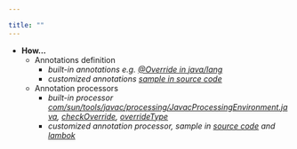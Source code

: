 ```yaml
---

title: "" 
---
```


- **How...**
  - Annotations definition
    - *built-in annotations e.g. [@Override in java/lang](https://github.com/openjdk/jdk/blob/master/src/java.base/share/classes/java/lang/Override.java)*
    - *customized annotations [sample in source code](https://github.com/openjdk/jdk/blob/master/test/langtools/tools/javac/processing/ReportOnImportedModuleAnnotation/mods-src1/annotation/annotation/ModuleWarn.java)*
  - Annotation processors
    - *built-in processor [com/sun/tools/javac/processing/JavacProcessingEnvironment.java](https://github.com/openjdk/jdk/blob/master/src/jdk.compiler/share/classes/com/sun/tools/javac/processing/JavacProcessingEnvironment.java#L251), [checkOverride](https://github.com/openjdk/jdk/blob/master/src/jdk.compiler/share/classes/com/sun/tools/javac/comp/Attr.java#L1016), [overrideType](https://github.com/openjdk/jdk/blob/master/src/jdk.compiler/share/classes/com/sun/tools/javac/code/Symtab.java#L573)* 
    - *customized annotation processor, sample in [source code](https://github.com/openjdk/jdk/blob/master/test/langtools/tools/javac/processing/ReportOnImportedModuleAnnotation/mods-src1/processor/processor/ModuleWarnProcessor.java) and [lambok](https://github.com/projectlombok/lombok/blob/master/src/core/lombok/javac/apt/LombokProcessor.java#L328)*

